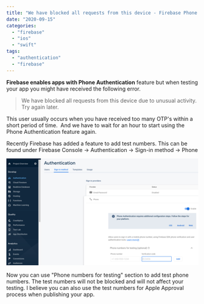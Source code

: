 ```yaml
---
title: "We have blocked all requests from this device - Firebase Phone Authentication"
date: "2020-09-15"
categories: 
  - "firebase"
  - "ios"
  - "swift"
tags: 
  - "authentication"
  - "firebase"
---
```


**Firebase enables apps with Phone Authentication** feature but when testing your app you might have received the following error.

> We have blocked all requests from this device due to unusual activity. Try again later.

This user usually occurs when you have received too many OTP's within a short period of time.  And we have to wait for an hour to start using the Phone Authentication feature again.

Recently Firebase has added a feature to add test numbers. This can be found under Firebase Console -> Authentication -> Sign-in method -> Phone

![PhoneAuthentication](images/PhoneAuthentication-1.png)

Now you can use "Phone numbers for testing" section to add test phone numbers. The test numbers will not be blocked and will not affect your testing. I believe you can also use the test numbers for Apple Approval process when publishing your app.

